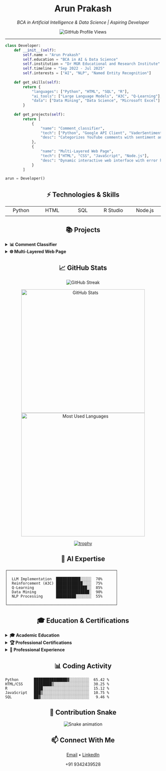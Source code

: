 <!-- GitHub README.md for 023b with embedded workflow information -->

<div align="center">
  <h1>Arun Prakash</h1>
  <p><i>BCA in Artificial Intelligence & Data Science | Aspiring Developer</i></p>
  
  ![GitHub Profile Views](https://komarev.com/ghpvc/?username=023b&color=blueviolet&style=flat-square)
  
  <hr>
</div>

```python
class Developer:
    def __init__(self):
        self.name = "Arun Prakash"
        self.education = "BCA in AI & Data Science"
        self.institution = "Dr MGR Educational and Research Institute"
        self.timeline = "Sep 2022 - Jul 2025"
        self.interests = ["AI", "NLP", "Named Entity Recognition"]
        
    def get_skills(self):
        return {
            "languages": ["Python", "HTML", "SQL", "R"],
            "ai_tools": ["Large Language Models", "A3C", "Q-Learning"],
            "data": ["Data Mining", "Data Science", "Microsoft Excel"]
        }
        
    def get_projects(self):
        return [
            {
                "name": "Comment_classifier",
                "tech": ["Python", "Google API Client", "VaderSentiment"],
                "desc": "Categorizes YouTube comments with sentiment analysis"
            },
            {
                "name": "Multi-Layered Web Page",
                "tech": ["HTML", "CSS", "JavaScript", "Node.js"],
                "desc": "Dynamic interactive web interface with error handling"
            }
        ]

arun = Developer()
```

<div align="center">
  <h2>⚡ Technologies & Skills</h2>
</div>

<table>
  <tr>
    <td align="center" width="96">
      <div style="height: 24px">Python</div>
    </td>
    <td align="center" width="96">
      <div style="height: 24px">HTML</div>
    </td>
    <td align="center" width="96">
      <div style="height: 24px">SQL</div>
    </td>
    <td align="center" width="96">
      <div style="height: 24px">R Studio</div>
    </td>
    <td align="center" width="96">
      <div style="height: 24px">Node.js</div>
    </td>
  </tr>
</table>

<div align="center">
  <h2>📚 Projects</h2>
</div>

<details>
<summary><b>📊 Comment Classifier</b></summary>
<br>
<p>Python program that uses Google API Client and VaderSentiment to analyze and categorize YouTube comments by sentiment, providing overall percentages of positive, negative, and neutral comments.</p>

```python
# Example sentiment analysis with VaderSentiment
from vaderSentiment.vaderSentiment import SentimentIntensityAnalyzer
from googleapiclient.discovery import build

def analyze_comments(video_id, api_key):
    # Setup YouTube API
    youtube = build('youtube', 'v3', developerKey=api_key)
    
    # Get comments
    comments = youtube.commentThreads().list(
        part="snippet",
        videoId=video_id,
        maxResults=100
    ).execute()
    
    # Analyze sentiment
    analyzer = SentimentIntensityAnalyzer()
    results = {'positive': 0, 'negative': 0, 'neutral': 0}
    
    for item in comments['items']:
        comment = item['snippet']['topLevelComment']['snippet']['textDisplay']
        score = analyzer.polarity_scores(comment)
        
        if score['compound'] >= 0.05:
            results['positive'] += 1
        elif score['compound'] <= -0.05:
            results['negative'] += 1
        else:
            results['neutral'] += 1
    
    return results
```
</details>

<details>
<summary><b>🌐 Multi-Layered Web Page</b></summary>
<br>
<p>A dynamic web application that leverages HTML, CSS, and JavaScript to create an interactive user interface, with Node.js integration for robust error handling and backend functionality.</p>

```javascript
// Example error handling in Node.js
const express = require('express');
const app = express();

app.use(express.static('public'));

// Error handling middleware
app.use((err, req, res, next) => {
  console.error(err.stack);
  res.status(500).send({
    status: 500,
    message: 'Internal Server Error',
    error: process.env.NODE_ENV === 'production' ? null : err.message
  });
});

app.listen(3000, () => {
  console.log('Server running on port 3000');
});
```
</details>

<div align="center">
  <h2>📈 GitHub Stats</h2>
</div>

<p align="center">
  <img src="https://github-readme-streak-stats.herokuapp.com/?user=023b&theme=tokyonight" alt="GitHub Streak" />
</p>

<p align="center">
  <img src="https://github-readme-stats.vercel.app/api?username=023b&show_icons=true&count_private=true&theme=tokyonight&hide_border=true" alt="GitHub Stats" width="400"/>
  <img src="https://github-readme-stats.vercel.app/api/top-langs/?username=023b&layout=compact&theme=tokyonight&hide_border=true" alt="Most Used Languages" width="400"/>
</p>

<div align="center">
  <a href="https://github.com/023b">
    <img src="https://github-profile-trophy.vercel.app/?username=023b&theme=tokyonight&no-frame=true&column=7" alt="trophy">
  </a>
</div>

<div align="center">
  <h2>🧠 AI Expertise</h2>
</div>

```text
┌─────────────────────────────────────────────────┐
│                                                 │
│  LLM Implementation  ███████████░░░░░  70%      │
│  Reinforcement (A3C) ████████████░░░░  75%      │
│  Q-Learning          ██████████████░░  85%      │
│  Data Mining         ███████████████░  90%      │
│  NLP Processing      █████████░░░░░░░  55%      │
│                                                 │
└─────────────────────────────────────────────────┘
```

<div align="center">
  <h2>🎓 Education & Certifications</h2>
</div>

<details>
<summary><b>🎓 Academic Education</b></summary>
<br>

```css
/* Education */
.degree {
  institution: "Dr MGR Educational and Research Institute";
  program: "BCA (AI & DS)";
  duration: "Sep 2022 - Jul 2025";
  focus: "Artificial Intelligence, Data Science, Programming";
}
```
</details>

<details>
<summary><b>🏆 Professional Certifications</b></summary>
<br>

#### Great Learning
- Data Mining
- AI with Python
- Data Science with Python

#### IBM
- Introduction to Python

#### Udemy
- Artificial Intelligence A-Z (2023)
</details>

<details>
<summary><b>💼 Professional Experience</b></summary>
<br>

#### Pantech Solutions
- **Role**: AI Intern
- **Duration**: 2023
- **Responsibilities**: Worked on AI implementation projects utilizing Python and machine learning frameworks
</details>

<div align="center">
  <h2>📊 Coding Activity</h2>
</div>

```text
Python       ███████████████▓░░░░░░░░░  65.42 % 
HTML/CSS     ████████▒░░░░░░░░░░░░░░░░  30.25 % 
R            ████░░░░░░░░░░░░░░░░░░░░░  15.12 % 
JavaScript   ███▒░░░░░░░░░░░░░░░░░░░░░  10.75 % 
SQL          ██▓░░░░░░░░░░░░░░░░░░░░░░   9.46 % 
```

<div align="center">
  <h2>🐍 Contribution Snake</h2>
  <img src="https://github.com/023b/023b/blob/output/github-contribution-grid-snake.svg" alt="Snake animation" />
</div>

<!-- Note: You'll need to set up the snake animation. Create a file named "snake.yml" in your repository and paste this code: -->

<!--
name: Generate Snake Animation

on:
  schedule:
    - cron: "0 0 * * *"  # Runs at midnight daily
  workflow_dispatch:

jobs:
  build:
    runs-on: ubuntu-latest
    steps:
      - uses: actions/checkout@v2
      
      - name: Generate Snake
        uses: Platane/snk@master
        with:
          github_user_name: 023b
          svg_out_path: dist/github-contribution-grid-snake.svg
          
      - name: Push to output branch
        uses: crazy-max/ghaction-github-pages@v2
        with:
          target_branch: output
          build_dir: dist
        env:
          GITHUB_TOKEN: ${{ secrets.GITHUB_TOKEN }}
-->


<div align="center">
  <h2>📫 Connect With Me</h2>
  
  <a href="mailto:arunsabapathi@outlook.com">Email</a> •
  <a href="https://www.linkedin.com/in/arun-prakash-s-739881230/">LinkedIn</a>
  
  <p>+91 9342439528</p>
</div>

<!-- 
FOR SNAKE ANIMATION:
The snake animation shown above is provided by a third-party service. 
If you want your own personalized snake animation, you can:

1. Fork the repository: https://github.com/platane/snk
2. Go to the Actions tab in your forked repository
3. Enable GitHub Actions
4. Run the workflow manually
5. Then, update the snake animation URL in this README to point to your own repository's output

For example, replace the URL with:
https://raw.githubusercontent.com/YOUR_USERNAME/snk/output/github-contribution-grid-snake.svg

This will create a snake animation based on your own GitHub contribution graph.
-->
